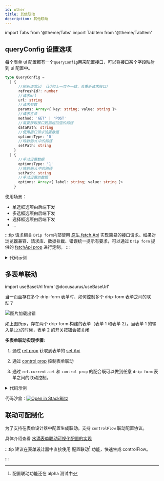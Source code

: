 ```yaml
---
id: other
title: 其他联动
description: 其他联动
---
```


import Tabs from '@theme/Tabs'
import TabItem from '@theme/TabItem'

## queryConfig 设置选项

每个表单 ui 配置都有一个`queryConfig`用来配置接口，可以将接口某个字段映射到 ui 配置中。

```ts
type QueryConfig =
  | {
      //刷新请求id （id和上一次不一致，会重新请求接口）
      refreshId?: number
      //请求url
      url: string
      //请求参数
      params: Array<{ key: string; value: string }>
      //请求方法
      method: 'GET' | 'POST'
      //需要获取接口数据返回值的路径
      dataPath: string
      //使用接口请求设置数据
      optionsType: '0'
      //映射到ui中的路径
      setPath: string
    }
  | {
      //手动设置数据
      optionsType: '1'
      //映射到ui中的路径
      setPath: string
      //手动设置的数据
      options: Array<{ label: string; value: string }>
    }
```

使用场景：

- 单选框选项由后端下发
- 多选框选项由后端下发
- 选择框选项由后端下发
- ...

:::tip 请求相关
`Drip form`内部使用 [原生 fetch Api](https://developer.mozilla.org/en-US/docs/Web/API/Fetch_API) 实现简易的接口请求。如果对浏览器兼容、请求库、数据拦截、错误统一提示有要求，可以通过 `Drip form` 提供的 [fetchApi prop](../../API/formProp/fetchApi) 进行定制。
:::

<details>
<summary>代码示例</summary>
<Tabs>

<TabsItem value="App" label="App.tsx">

```tsx
import DripForm from '@jdfed/drip-form'
import antd from '@jdfed/drip-form-theme-antd'
import unitedSchema from './unitedSchema'
import '@jdfed/drip-form/dist/index.css'
import '@jdfed/drip-form-theme-antd/dist/index.css'
import 'antd/dist/antd.css'

function App() {
  return (
    <DripForm
      // 表单配置文件
      unitedSchema={unitedSchema}
      // 导入组件
      uiComponents={{ antd }}
      // 设置表单值
    ></DripForm>
  )
}

export default App
```

</TabsItem>

<TabsItem value="unitedSchema" label="unitedSchema.ts">

```tsx
// 表单配置文件

export default {
  type: 'object',
  validateTime: 'change',
  theme: 'antd',
  schema: [
    {
      type: 'number',
      title: '刷新请求',
      ui: {
        type: 'number',
        theme: 'antd',
      },
      fieldKey: 'refreshId',
    },
    {
      type: 'string',
      title: 'get选择器',
      ui: {
        type: 'select',
        theme: 'antd',
        style: {
          width: 120,
        },
        //highlight-start
        queryConfig: {
          optionsType: '0',
          url: `${location.origin}/getSelectOptions`,
          params: [
            {
              key: '1',
              value: '1',
            },
          ],
        },
        //highlight-end
      },
      fieldKey: 'select_kps22V',
    },
    {
      type: 'string',
      title: 'post选择器',
      ui: {
        type: 'select',
        theme: 'antd',
        style: {
          width: 120,
        },
        //highlight-start
        queryConfig: {
          optionsType: '0',
          url: `${location.origin}/postSelectOptions`,
          method: 'POST',
          dataPath: 'data',
        },
        //highlight-end
      },
      fieldKey: 'select_hyScBs',
    },
    {
      type: ['string', 'number', 'array'],
      title: '选择器',
      ui: {
        type: 'select',
        theme: 'antd',
        style: {
          width: 120,
        },
        //highlight-start
        queryConfig: {
          //手动设置数据
          optionsType: '1',
          //数据
          options: [
            {
              label: '1',
              value: '1',
            },
            {
              label: '2',
              value: '2',
            },
          ],
          //数据映射到ui.options
          setPath: 'options',
        },
        //highlight-end
      },
      fieldKey: 'select_RB14Wj',
    },
  ],
}
```

</TabsItem>

</Tabs>

</details>

<!-- 代码沙盒：[![Open in StackBlitz](https://developer.stackblitz.com/img/open_in_stackblitz.svg)](https://stackblitz.com/edit/drip-form-hwrx2x?file=src/unitedSchema.ts) -->

## 多表单联动

import useBaseUrl from '@docusaurus/useBaseUrl'

当一页面存在多个 drip-form 表单时，如何控制多个 drip-form 表单之间的联动？

<img
	src="https://storage.360buyimg.com/imgtools/272b5853ae-85334460-4cf9-11ec-9620-6d9821f0161f.gif"
	alt="图片加载出错"
/>

如上图所示，存在两个 drip-form 构建的表单（表单 1 和表单 2）。当表单 1 的输入是`123`的时候，表单 2 的开关按钮会被关闭

**多表单联动实现步骤:**

1. 通过 [ref prop](../../API/formProp/ref) 获取到表单的 [set Api](../../API/utils/set)

2. 通过 [control prop](./globalChange#control-prop) 控制表单联动

3. 通过 `ref.current.set` 和 `control prop` 的配合既可以做到任意 `drip form` 表单之间的联动控制。

<details>
<summary>代码示例</summary>
<Tabs>

<TabsItem value="App" label="App.tsx">

```tsx
import { useRef } from 'react';
import DripForm, { DripFormRefType } from '@jdfed/drip-form';
import antd from '@jdfed/drip-form-theme-antd';
import { unitedSchema, unitedSchemaMulti } from './unitedSchema';
import '@jdfed/drip-form/dist/index.css';
import '@jdfed/drip-form-theme-antd/dist/index.css';
import 'antd/dist/antd.css';

function App() {
	//highlight-next-line
  const ref = useRef<DripFormRefType>();
  return (
    <>
      <DripForm
        // 表单配置文件
        unitedSchema={unitedSchemaMulti}
        // 导入组件
        uiComponents={{ antd }}
				//highlight-start
        control={({ formData }) => {
          if (formData.name === '123') {
            ref?.current?.set('switch', 'data', false);
          } else {
            ref?.current?.set('switch', 'data', true);
          }
        }}
				//highlight-end
      ></DripForm>
      <DripForm
				//highlight-next-line
        ref={ref}
        // 表单配置文件
        unitedSchema={unitedSchema}
        // 导入组件
        uiComponents={{ antd }}
      ></DripForm>
    </>
  );
}

export default App;

```

</TabsItem>

<TabsItem value="unitedSchema" label="unitedSchema.ts">

```tsx
// 表单配置文件

//表单1的unitedSchema
export const unitedSchemaMulti = {
  validateTime: 'change',
  type: 'object',
  theme: 'antd',
  schema: [
    {
      fieldKey: 'name',
      title: '表单1:输入框',
      type: 'string',
      transform: ['trim'],
      ui: {
        type: 'text',
        placeholder: '当输入123，表单2开关关闭',
        description: {
          type: 'icon',
          title: '表单1',
          trigger: 'hover',
        },
      },
    },
  ],
};

//表单2的unitedSchema
export const unitedSchema = {
  validateTime: 'change',
  type: 'object',
  theme: 'antd',
  schema: [
    {
      fieldKey: 'switch',
      title: '表单2:开关',
      type: 'boolean',
      default: true,
      ui: {
        type: 'switch',
        disabled: false,
      },
    },
  ],
};

```

</TabsItem>

</Tabs>

</details>

代码沙盒：[![Open in StackBlitz](https://developer.stackblitz.com/img/open_in_stackblitz.svg)](https://stackblitz.com/edit/drip-form-jlamwb?file=src/App.tsx)




## 联动可配制化

为了支持在表单设计器中配置生成联动。支持 `controlFlow` 联动配置协议。

具体介绍查看 [水滴表单联动可视化配置的实现](https://juejin.cn/post/7169785734180634631)

:::tip
建议在[表单设计器](/generator_demo/)中直接使用 配置联动[^1] 功能，快速生成 controlFlow。

:::

[^1]: 配置联动功能还在 alpha 测试中
